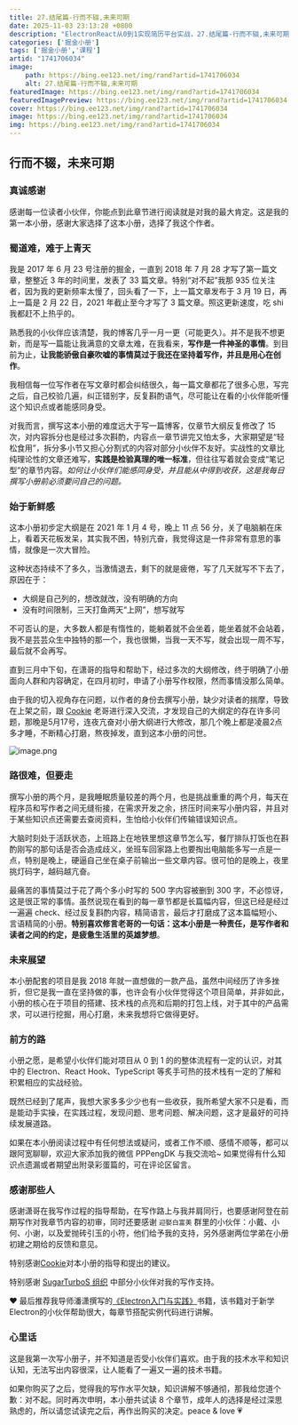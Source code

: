 ```yaml
---
title: 27.结尾篇-行而不辍,未来可期
date: 2025-11-03 23:13:28 +0800
description: "ElectronReact从0到1实现简历平台实战，27.结尾篇-行而不辍,未来可期"
categories: ['掘金小册']
tags: ['掘金小册','课程']
artid: "1741706034"
image:
    path: https://bing.ee123.net/img/rand?artid=1741706034
    alt: 27.结尾篇-行而不辍,未来可期
featuredImage: https://bing.ee123.net/img/rand?artid=1741706034
featuredImagePreview: https://bing.ee123.net/img/rand?artid=1741706034
cover: https://bing.ee123.net/img/rand?artid=1741706034
image: https://bing.ee123.net/img/rand?artid=1741706034
img: https://bing.ee123.net/img/rand?artid=1741706034
---
```


## 行而不辍，未来可期

### 真诚感谢

感谢每一位读者小伙伴，你能点到此章节进行阅读就是对我的最大肯定。这是我的第一本小册，感谢大家选择了这本小册，选择了我这个作者。

### 蜀道难，难于上青天

我是 2017 年 6 月 23 号注册的掘金，一直到 2018 年 7 月 28 才写了第一篇文章，整整近 3 年的时间里，发表了 33 篇文章。特别“对不起”我那 935 位关注者，因为我的更新频率太慢了，回头看了一下，上一篇文章发布于 3 月 19 日，再上一篇是 2 月 22 日，2021 年截止至今才写了 3 篇文章。照这更新速度，吃 shi 我都赶不上热乎的。

熟悉我的小伙伴应该清楚，我的博客几乎一月一更（可能更久）。并不是我不想更新，而是写一篇能让我满意的文章太难，在我看来，**写作是一件神圣的事情**。到目前为止，**让我能骄傲自豪吹嘘的事情莫过于我还在坚持着写作，并且是用心在创作**。

我相信每一位写作者在写文章时都会纠结很久，每一篇文章都花了很多心思，写完之后，自己校验几遍，纠正错别字，反复斟酌语气，尽可能让在看的小伙伴能听懂这个知识点或者能感同身受。

对我而言，撰写这本小册的难度远大于写一篇博客，仅章节大纲反复修改了 15 次，对内容拆分也是经过多次斟酌，内容点一章节讲完又怕太多，大家期望是“轻松食用”，拆分多小节又担心分割式的内容对部分小伙伴不友好。实战性的文章比纯理论性的文章还难写，**实践是检验真理的唯一标准**，但往往写着就会变成“笔记型”的章节内容。_如何让小伙伴们能感同身受，并且能从中得到收获，这是我每日撰写小册前必须要问自己的问题。_

### 始于新鲜感

这本小册初步定大纲是在 2021 年 1 月 4 号，晚上 11 点 56 分，关了电脑躺在床上，看着天花板发呆，其实我不困，特别亢奋，我觉得这是一件非常有意思的事情，就像是一次大冒险。

这种状态持续不了多久，当激情退去，剩下的就是疲倦，写了几天就写不下去了，原因在于：

- 大纲是自己列的，想改就改，没有明确的方向
- 没有时间限制，三天打鱼两天“上网”，想写就写

不可否认的是，大多数人都是有惰性的，能躺着就不会坐着，能坐着就不会站着，我不是芸芸众生中独特的那一个，我也很懒，当我一天不写，就会出现一周不写，最后就不会再写。

直到三月中下旬，在潇哥的指导和帮助下，经过多次的大纲修改，终于明确了小册面向人群和内容确定，在四月初时，申请了小册写作权限，然而事情没那么简单。

由于我的切入视角存在问题，以作者的身份去撰写小册，缺少对读者的揣摩，导致在上架之前，跟 [Cookie](https://juejin.cn/user/2717648473821736) 老哥进行深入交流，才发现自己的大纲定的存在许多问题，那晚是5月17号，连夜亢奋对小册大纲进行大修改，那几个晚上都是凌晨2点多才睡，不断精心打磨，熬夜掉发，直到这本小册的问世。

![image.png](https://p9-juejin.byteimg.com/tos-cn-i-k3u1fbpfcp/8c3cfab5e6f643608ca8f132d0b68bc3~tplv-k3u1fbpfcp-watermark.image)

### 路很难，但要走

撰写小册的两个月，是我睡眠质量较差的两个月，也是挑战重重的两个月，每天在程序员和写作者之间无缝衔接，在需求开发之余，挤压时间来写小册内容，并且对于某些知识点还需要去查阅资料，生怕给小伙伴们传输错误知识点。

大脑时刻处于活跃状态，上班路上在地铁里想这章节怎么写，餐厅排队打饭也在斟酌刚写的那句话是否会造成歧义，坐班车回家路上也要掏出电脑能多写一点是一点，特别是晚上，硬逼自己坐在桌子前输出一些文章内容。很可怕的是晚上，夜里挑灯码字，越码越亢奋。

最痛苦的事情莫过于花了两个多小时写的 500 字内容被删到 300 字，不必惊讶，这是很正常的事情。虽然说现在看到的每一章节都是长篇幅内容，但这已经是经过一遍遍 check、经过反复斟酌内容，精简语言，最后才打磨成了这本篇幅短小、言语精简的小册。**特别喜欢修言老哥的一句话：这本小册是一种责任，是写作者和读者之间的约定，是疲惫生活里的英雄梦想**。

### 未来展望

本小册配套的项目是我 2018 年就一直想做的一款产品，虽然中间经历了许多挫折，但它是我一直在坚持做的事，也许会有小伙伴觉得这个项目简单，并非如此，小册的核心在于项目的搭建、技术栈的点亮和后期的打包上线，对于其中的产品需求，可以进行挖掘，用心打磨，未来我想将它做得更好。

### 前方的路

小册之愿，是希望小伙伴们能对项目从 0 到 1 的的整体流程有一定的认识，对其中的 Electron、React Hook、TypeScript 等炙手可热的技术栈有一定的了解和积累相应的实战经验。

既然已经到了尾声，我想大家多多少少也有一些收获，我所希望大家不只是看，而是能动手实操，在实践过程，发现问题、思考问题、解决问题，这才是最好的可持续发展道路。

如果在本小册阅读过程中有任何想法或疑问，或者工作不顺、感情不顺等，都可以跟阿宽聊聊，欢迎大家添加我的微信 PPPengDK 与我交流哈~ 如果觉得有什么知识点遗漏或者期望出附录彩蛋篇的，可在评论区留言。

### 感谢那些人

感谢潇哥在我写作过程的指导帮助，在写作路上与我并肩同行，也要感谢阿登在前期写作对我章节内容的初审，同时还要感谢 `迎娶白富美` 群里的小伙伴：小戴、小何、小谢，以及爱抛砖引玉的小符，他们给予我的支持，另外感谢两位学弟在小册初建之期给的反馈和意见。

特别感谢[Cookie](https://juejin.cn/user/2717648473821736)对本小册的指导和提出的建议。

特别感谢 [SugarTurboS 组织](https://github.com/SugarTurboS) 中部分小伙伴对我的写作支持。

❤ 最后推荐我导师潘潇撰写的[《Electron入门与实践》](http://product.dangdang.com/29380188.html)书籍，该书籍对于新学Electron的小伙伴帮助很大，每章节搭配实例代码进行讲解。

### 心里话

这是我第一次写小册子，并不知道是否受小伙伴们喜欢。由于我的技术水平和知识认知，无法写出内容很深，让人能看了一遍又一遍的技术书籍。

如果你购买了之后，觉得我的写作水平欠缺，知识讲解不够通彻，那我给您道个歉：对不起。同时再次申明，本小册共试读 8 个章节，成年人的选择是经过深思熟虑的，所以请您试读完之后，再作出购买的决定。peace & love 💗